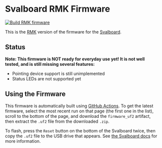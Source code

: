 # Svalboard RMK Firmware

[![Build RMK firmware](https://github.com/whitelynx/rmk-svalboard/actions/workflows/build.yml/badge.svg)](https://github.com/whitelynx/rmk-svalboard/actions/workflows/build.yml)

This is the [RMK][] version of the firmware for the [Svalboard][].


## Status

**Note: This firmware is NOT ready for everyday use yet! It is not well tested, and is still missing several features:**

- Pointing device support is still unimplemented
- Status LEDs are not supported yet

## Using the Firmware

This firmware is automatically built using [GitHub Actions][]. To get the latest firmware, select the most recent run on that page (the first one in the list), scroll to the bottom of the page, and download the `firmware_uf2` artifact, then extract the `.uf2` file from the downloaded `.zip`.

To flash, press the `Reset` button on the bottom of the Svalboard twice, then copy the `.uf2` file to the USB drive that appears. See [the Svalboard docs][] for more information.

[RMK]: https://github.com/HaoboGu/rmk
[Svalboard]: https://svalboard.com/
[GitHub Actions]: https://github.com/whitelynx/rmk-svalboard/actions/workflows/build.yml
[the Svalboard docs]: https://docs.google.com/document/d/1Um4EAIK-GLQGw-9xHUFe-aCtHJDENYUSzhcqQi9ppwU/edit?tab=t.0#heading=h.ydo2kn17mbtt
